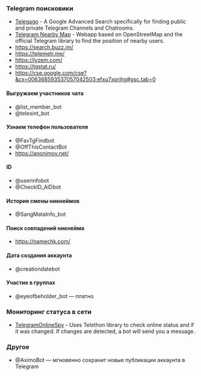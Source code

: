 ### Telegram поисковики

* [Telegago](https://cse.google.com/cse?q=+&cx=006368593537057042503:efxu7xprihg#gsc.tab=0&gsc.q=%20&gsc.page=1) - A Google Advanced Search specifically for finding public and private Telegram Channels and Chatrooms. 
* [Telegram Nearby Map](https://github.com/tejado/telegram-nearby-map) - Webapp based on OpenStreetMap and the official Telegram library to find the position of nearby users.
* https://search.buzz.im/
* https://telemetr.me/
* https://lyzem.com/
* https://tgstat.ru/
* https://cse.google.com/cse?&cx=006368593537057042503:efxu7xprihg#gsc.tab=0

#### Выгружаем участников чата

* @list_member_bot
* @telesint_bot

#### Узнаем телефон пользователя

* @FavTgFindbot
* @OffThisContactBot
* https://anonimov.net/

#### ID

* @userinfobot
* @CheckID_AIDbot

#### История смены никнеймов

* @SangMataInfo_bot

#### Поиск совпадений никнейма

* https://namechk.com/

#### Дата создания аккаунта

* @creationdatebot

#### Участие в группах 

* @eyeofbeholder_bot — платно

### Мониторинг статуса в сети

* [TelegramOnlineSpy](https://github.com/Forichok/TelegramOnlineSpy) - Uses Telethon library to check online status and if it was changed. If changes are detected, a bot will send you a message.

### Другое
  
 * @AximoBot — мгновенно сохранит новые публикации аккаунта в Telegram
